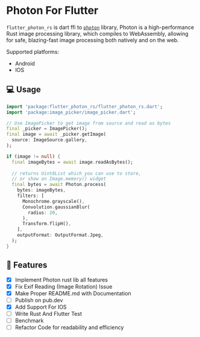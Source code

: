 # Photon For Flutter
 
`flutter_photon_rs` is dart ffi to [`photon`](https://github.com/silvia-odwyer/photon) library, Photon is a high-performance Rust image processing library, which compiles to WebAssembly, allowing for safe, blazing-fast image processing both natively and on the web.

Supported platforms:
- Android
- IOS

## 💻 Usage
```dart
import 'package:flutter_photon_rs/flutter_photon_rs.dart';
import 'package:image_picker/image_picker.dart';

// Use ImagePicker to get image from source and read as bytes
final _picker = ImagePicker();
final image = await _picker.getImage(
  source: ImageSource.gallery,
);

if (image != null) {
  final imageBytes = await image.readAsBytes();
  
  // returns Uint8List which you can use to store, 
  // or show on Image.memory() widget
  final bytes = await Photon.process(
    bytes: imageBytes,
    filters: [
      Monochrome.grayscale(),
      Convolution.gaussianBlur(
        radius: 20,
      ),
      Transform.flipH(),
    ],
    outputFormat: OutputFormat.Jpeg,
  );
}
```
## 🌟 Features
- [x] Implement Photon rust lib all features
- [x] Fix Exif Reading (Image Rotation) Issue
- [x] Make Proper README.md with Documentation
- [ ] Publish on pub.dev
- [X] Add Support For IOS
- [ ] Write Rust And Flutter Test
- [ ] Benchmark
- [ ] Refactor Code for readability and efficiency

